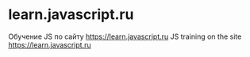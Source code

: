 # learn.javascript.ru
 Обучение JS по сайту https://learn.javascript.ru JS training on the site https://learn.javascript.ru
